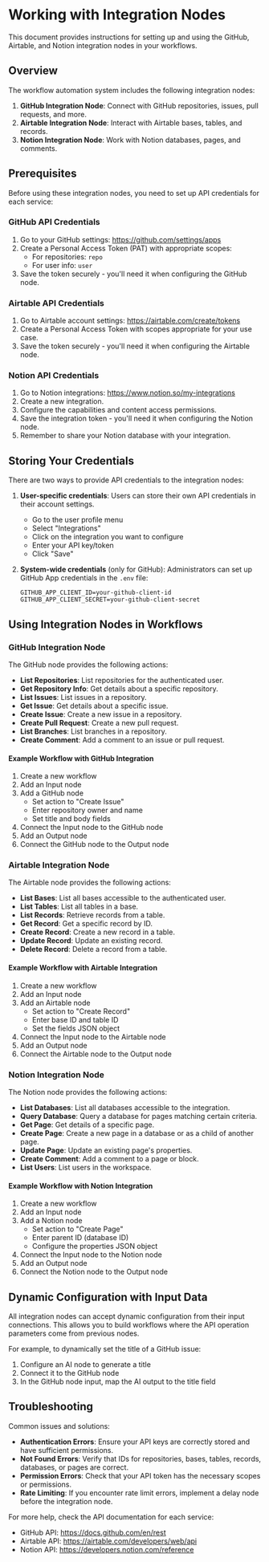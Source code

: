 # Working with Integration Nodes

This document provides instructions for setting up and using the GitHub, Airtable, and Notion integration nodes in your workflows.

## Overview

The workflow automation system includes the following integration nodes:

1. **GitHub Integration Node**: Connect with GitHub repositories, issues, pull requests, and more.
2. **Airtable Integration Node**: Interact with Airtable bases, tables, and records.
3. **Notion Integration Node**: Work with Notion databases, pages, and comments.

## Prerequisites

Before using these integration nodes, you need to set up API credentials for each service:

### GitHub API Credentials

1. Go to your GitHub settings: https://github.com/settings/apps
2. Create a Personal Access Token (PAT) with appropriate scopes:
   - For repositories: `repo`
   - For user info: `user`
3. Save the token securely - you'll need it when configuring the GitHub node.

### Airtable API Credentials

1. Go to Airtable account settings: https://airtable.com/create/tokens
2. Create a Personal Access Token with scopes appropriate for your use case.
3. Save the token securely - you'll need it when configuring the Airtable node.

### Notion API Credentials

1. Go to Notion integrations: https://www.notion.so/my-integrations
2. Create a new integration.
3. Configure the capabilities and content access permissions.
4. Save the integration token - you'll need it when configuring the Notion node.
5. Remember to share your Notion database with your integration.

## Storing Your Credentials

There are two ways to provide API credentials to the integration nodes:

1. **User-specific credentials**: Users can store their own API credentials in their account settings.
   - Go to the user profile menu
   - Select "Integrations"
   - Click on the integration you want to configure
   - Enter your API key/token
   - Click "Save"

2. **System-wide credentials** (only for GitHub): Administrators can set up GitHub App credentials in the `.env` file:
   ```
   GITHUB_APP_CLIENT_ID=your-github-client-id
   GITHUB_APP_CLIENT_SECRET=your-github-client-secret
   ```

## Using Integration Nodes in Workflows

### GitHub Integration Node

The GitHub node provides the following actions:

- **List Repositories**: List repositories for the authenticated user.
- **Get Repository Info**: Get details about a specific repository.
- **List Issues**: List issues in a repository.
- **Get Issue**: Get details about a specific issue.
- **Create Issue**: Create a new issue in a repository.
- **Create Pull Request**: Create a new pull request.
- **List Branches**: List branches in a repository.
- **Create Comment**: Add a comment to an issue or pull request.

#### Example Workflow with GitHub Integration

1. Create a new workflow
2. Add an Input node
3. Add a GitHub node
   - Set action to "Create Issue"
   - Enter repository owner and name
   - Set title and body fields
4. Connect the Input node to the GitHub node
5. Add an Output node
6. Connect the GitHub node to the Output node

### Airtable Integration Node

The Airtable node provides the following actions:

- **List Bases**: List all bases accessible to the authenticated user.
- **List Tables**: List all tables in a base.
- **List Records**: Retrieve records from a table.
- **Get Record**: Get a specific record by ID.
- **Create Record**: Create a new record in a table.
- **Update Record**: Update an existing record.
- **Delete Record**: Delete a record from a table.

#### Example Workflow with Airtable Integration

1. Create a new workflow
2. Add an Input node
3. Add an Airtable node
   - Set action to "Create Record"
   - Enter base ID and table ID
   - Set the fields JSON object
4. Connect the Input node to the Airtable node
5. Add an Output node
6. Connect the Airtable node to the Output node

### Notion Integration Node

The Notion node provides the following actions:

- **List Databases**: List all databases accessible to the integration.
- **Query Database**: Query a database for pages matching certain criteria.
- **Get Page**: Get details of a specific page.
- **Create Page**: Create a new page in a database or as a child of another page.
- **Update Page**: Update an existing page's properties.
- **Create Comment**: Add a comment to a page or block.
- **List Users**: List users in the workspace.

#### Example Workflow with Notion Integration

1. Create a new workflow
2. Add an Input node
3. Add a Notion node
   - Set action to "Create Page"
   - Enter parent ID (database ID)
   - Configure the properties JSON object
4. Connect the Input node to the Notion node
5. Add an Output node
6. Connect the Notion node to the Output node

## Dynamic Configuration with Input Data

All integration nodes can accept dynamic configuration from their input connections. This allows you to build workflows where the API operation parameters come from previous nodes.

For example, to dynamically set the title of a GitHub issue:

1. Configure an AI node to generate a title
2. Connect it to the GitHub node
3. In the GitHub node input, map the AI output to the title field

## Troubleshooting

Common issues and solutions:

- **Authentication Errors**: Ensure your API keys are correctly stored and have sufficient permissions.
- **Not Found Errors**: Verify that IDs for repositories, bases, tables, records, databases, or pages are correct.
- **Permission Errors**: Check that your API token has the necessary scopes or permissions.
- **Rate Limiting**: If you encounter rate limit errors, implement a delay node before the integration node.

For more help, check the API documentation for each service:

- GitHub API: https://docs.github.com/en/rest
- Airtable API: https://airtable.com/developers/web/api
- Notion API: https://developers.notion.com/reference 